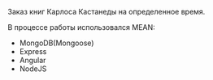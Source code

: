Заказ книг Карлоса Кастанеды на определенное время.

В процессе работы использовался MEAN:
- MongoDB(Mongoose)
- Express
- Angular
- NodeJS

